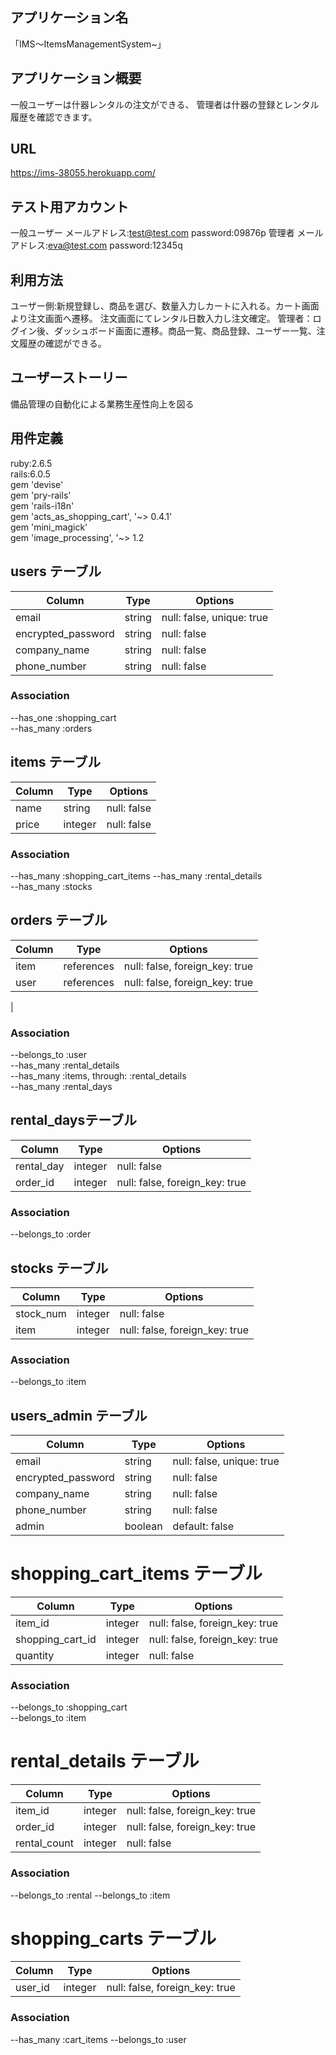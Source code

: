 ## アプリケーション名
  「IMS〜ItemsManagementSystem~」

##  アプリケーション概要
  一般ユーザーは什器レンタルの注文ができる、
  管理者は什器の登録とレンタル履歴を確認できます。

## URL
  https://ims-38055.herokuapp.com/

## テスト用アカウント
  一般ユーザー メールアドレス:test@test.com
             password:09876p
  管理者 メールアドレス:eva@test.com
        password:12345q

## 利用方法
  ユーザー側:新規登録し、商品を選び、数量入力しカートに入れる。カート画面より注文画面へ遷移。
            注文画面にてレンタル日数入力し注文確定。
  管理者：ログイン後、ダッシュボード画面に遷移。商品一覧、商品登録、ユーザー一覧、注文履歴の確認ができる。        

## ユーザーストーリー
  備品管理の自動化による業務生産性向上を図る

## 用件定義
  ruby:2.6.5  
  rails:6.0.5  
  gem 'devise'  
  gem 'pry-rails'  
  gem 'rails-i18n'  
  gem 'acts_as_shopping_cart', '~> 0.4.1'  
  gem 'mini_magick'  
  gem 'image_processing', '~> 1.2  



## users テーブル
| Column             | Type   | Options                   |
| ------------------ | ------ | ------------------------- |
| email              | string | null: false, unique: true |
| encrypted_password | string | null: false               |
| company_name       | string | null: false               |
| phone_number       | string | null: false               |


### Association

--has_one :shopping_cart  
--has_many :orders


## items テーブル

| Column             | Type       | Options                       |
| ------------------ | -----------| ----------------------------- |
| name               | string     | null: false                   |
| price              | integer    | null: false                   |


### Association

--has_many :shopping_cart_items 
--has_many :rental_details  
--has_many :stocks


## orders テーブル

| Column             | Type       | Options                       |
| ------------------ | -----------| ----------------------------- |
| item               | references | null: false, foreign_key: true|
| user               | references | null: false, foreign_key: true|
|
### Association

--belongs_to :user  
--has_many :rental_details  
--has_many :items, through: :rental_details  
--has_many :rental_days  

##  rental_daysテーブル

| Column             | Type       | Options                        |
| ------------------ | -----------| -------------------------------|
| rental_day         | integer    | null: false                    |
| order_id           | integer    | null: false, foreign_key: true |

### Association

--belongs_to :order  


## stocks テーブル
| Column    | Type       | Options                        |
| --------- | ---------- | ------------------------------ |
| stock_num | integer    | null: false                    |
| item      | integer    | null: false, foreign_key: true |

### Association

--belongs_to :item  

## users_admin テーブル
| Column             | Type    | Options                   |
| ------------------ | ------- | ------------------------- |
| email              | string  | null: false, unique: true |
| encrypted_password | string  | null: false               |
| company_name       | string  | null: false               |
| phone_number       | string  | null: false               |
| admin              | boolean | default: false            |

# shopping_cart_items テーブル
| Column               | Type       | Options                        |
| ---------------------| ---------- | ------------------------------ |
| item_id              | integer    | null: false, foreign_key: true |
| shopping_cart_id     | integer    | null: false, foreign_key: true |
| quantity             | integer    | null: false                    |

### Association
--belongs_to :shopping_cart  
--belongs_to :item  

# rental_details テーブル
| Column      | Type       | Options                        |
| ------------| ---------- | ------------------------------ |
| item_id     | integer    | null: false, foreign_key: true |
| order_id   | integer    | null: false, foreign_key: true |
| rental_count| integer    | null: false                    |

### Association
--belongs_to :rental
--belongs_to :item

# shopping_carts テーブル
| Column      | Type       | Options                        |
| ------------| ---------- | ------------------------------ |
| user_id     | integer    | null: false, foreign_key: true |
### Association
--has_many :cart_items
--belongs_to :user